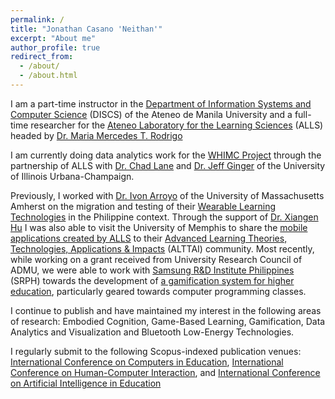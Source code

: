 ```yaml
---
permalink: /
title: "Jonathan Casano 'Neithan'"
excerpt: "About me"
author_profile: true
redirect_from: 
  - /about/
  - /about.html
---
```


I am a part-time instructor in the [Department of Information Systems and Computer Science](https://www.facebook.com/admudiscs/) (DISCS) of the Ateneo de Manila University and a full-time researcher for the [Ateneo Laboratory for the Learning Sciences](https://alls.ateneo.edu/) (ALLS) headed by [Dr. Maria Mercedes T. Rodrigo](https://scholar.google.com/citations?user=meAacBIAAAAJ&hl=en)

I am currently doing data analytics work for the [WHIMC Project](https://whimcproject.web.illinois.edu/) through the partnership of ALLS with [Dr. Chad Lane](https://education.illinois.edu/faculty/h-chad-lane) and [Dr. Jeff Ginger](https://ischool.illinois.edu/people/jeff-ginger) of the University of Illinois Urbana-Champaign.  

Previously, I worked with [Dr. Ivon Arroyo](https://www.umass.edu/education/people/ivon-arroyo) of the University of Massachusetts Amherst on the migration and testing of their [Wearable Learning Technologies](https://stemforall2017.videohall.com/presentations/1027) in the Philippine context. Through the support of [Dr. Xiangen Hu](https://www.memphis.edu/psychology/people/faculty/hu.php) I was also able to visit the University of Memphis to share the [mobile applications created by ALLS](https://play.google.com/store/apps/developer?id=Ateneo+Laboratory+for+the+Learning+Sciences) to their [Advanced Learning Theories, Technologies, Applications & Impacts](https://home.x-in-y.com/)  (ALTTAI) community. Most recently, while working on a grant received from University Research Council of ADMU, we were able to work with [Samsung R&D Institute Philippines](https://research.samsung.com/srph) (SRPH) towards the development of [a gamification system for higher education](https://xiphiasgamification.gnomio.com/), particularly geared towards computer programming classes.

I continue to publish and have maintained my interest in the following areas of research: Embodied Cognition, Game-Based Learning, Gamification, Data Analytics and Visualization and Bluetooth Low-Energy Technologies.

I regularly submit to the following Scopus-indexed publication venues: [International Conference on Computers in Education](https://icce2022.apsce.net/), [International Conference on Human-Computer Interaction](https://2022.hci.international/), and [International Conference on Artificial Intelligence in Education](https://aied2022.webspace.durham.ac.uk/)
